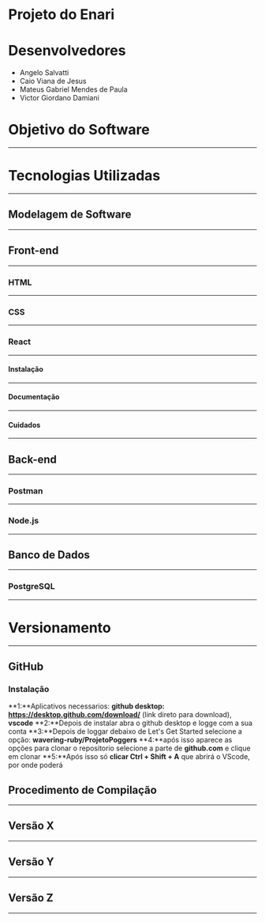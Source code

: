 # Projeto do Enari

# Desenvolvedores

- Angelo Salvatti
- Caio Viana de Jesus
- Mateus Gabriel Mendes de Paula
- Victor Giordano Damiani

# Objetivo do Software

---

# Tecnologias Utilizadas

---

## Modelagem de Software

---

## Front-end

---

### HTML

---

### CSS

---

### React

---

#### Instalação

---

#### Documentação

---

#### Cuidados

---

## Back-end

---

### Postman

---

### Node.js

---

## Banco de Dados

---

### PostgreSQL

---

# Versionamento

---

## GitHub

### Instalação
**1:**Aplicativos necessarios: **github desktop: https://desktop.github.com/download/** (link direto para download), **vscode**
**2:**Depois de instalar abra o github desktop e logge com a sua conta
**3:**Depois de loggar debaixo de Let's Get Started selecione a opção: **wavering-ruby/ProjetoPoggers**
**4:**após isso aparece as opções para clonar o repositorio selecione a parte de **github.com** e clique em clonar
**5:**Após isso só **clicar Ctrl + Shift + A** que abrirá o VScode, por onde poderá 

## Procedimento de Compilação

---

## Versão X

---

## Versão Y

---

## Versão Z

---